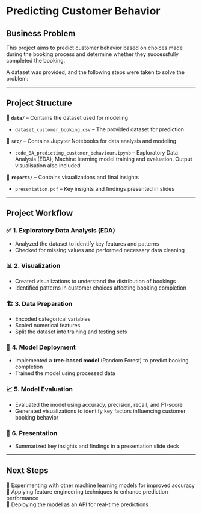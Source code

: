 # **Predicting Customer Behavior**  

## **Business Problem**  
This project aims to predict customer behavior based on choices made during the booking process and determine whether they successfully completed the booking.  

A dataset was provided, and the following steps were taken to solve the problem:  

---

## **Project Structure**  

📂 **`data/`** – Contains the dataset used for modeling  
- `dataset_customer_booking.csv` – The provided dataset for prediction  

📂 **`src/`** – Contains Jupyter Notebooks for data analysis and modeling  
- `code_BA_predicting_customer_behaviour.ipynb` – Exploratory Data Analysis (EDA), Machine learning model training and evaluation. Output visualisation also included

📂 **`reports/`** – Contains visualizations and final insights  
- `presentation.pdf` – Key insights and findings presented in slides  

---

## **Project Workflow**  

### ✅ **1. Exploratory Data Analysis (EDA)**  
- Analyzed the dataset to identify key features and patterns  
- Checked for missing values and performed necessary data cleaning  

### 📊 **2. Visualization**  
- Created visualizations to understand the distribution of bookings  
- Identified patterns in customer choices affecting booking completion  

### 🏗 **3. Data Preparation**  
- Encoded categorical variables  
- Scaled numerical features  
- Split the dataset into training and testing sets  

### 🌳 **4. Model Deployment**  
- Implemented a **tree-based model** (Random Forest) to predict booking completion  
- Trained the model using processed data  

### 📈 **5. Model Evaluation**  
- Evaluated the model using accuracy, precision, recall, and F1-score  
- Generated visualizations to identify key factors influencing customer booking behavior  

### 📑 **6. Presentation**  
- Summarized key insights and findings in a presentation slide deck  

---

## **Next Steps**  
📌 Experimenting with other machine learning models for improved accuracy  
📌 Applying feature engineering techniques to enhance prediction performance  
📌 Deploying the model as an API for real-time predictions  

